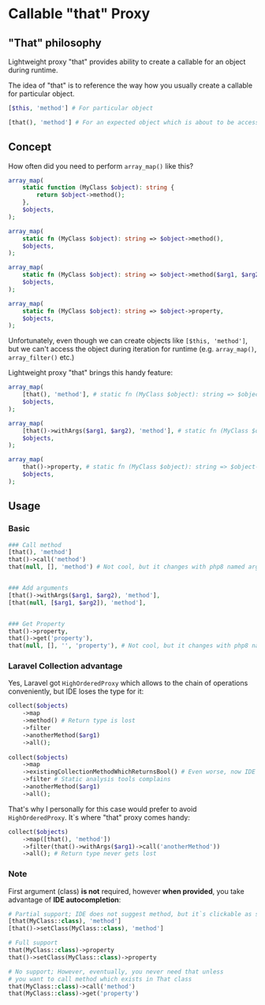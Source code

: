 # Callable "that" Proxy

## "That" philosophy
Lightweight proxy "that" provides ability to create a callable for an object during runtime.

The idea of "that" is to reference the way how you usually create a callable for particular object. 
```php
[$this, 'method'] # For particular object

[that(), 'method'] # For an expected object which is about to be accessed during the loop
```

## Concept
How often did you need to perform `array_map()` like this?

```php
array_map(
    static function (MyClass $object): string {
        return $object->method();
    },
    $objects,
);

array_map(
    static fn (MyClass $object): string => $object->method(),
    $objects,
);

array_map(
    static fn (MyClass $object): string => $object->method($arg1, $arg2),
    $objects,
);

array_map(
    static fn (MyClass $object): string => $object->property,
    $objects,
);
```

Unfortunately, even though we can create objects like `[$this, 'method']`,
but we can't access the object during iteration for runtime (e.g. `array_map()`, `array_filter()` etc.)

Lightweight proxy "that" brings this handy feature:
```php
array_map(
    [that(), 'method'], # static fn (MyClass $object): string => $object->method()
    $objects,
);

array_map(
    [that()->withArgs($arg1, $arg2), 'method'], # static fn (MyClass $object): string => $object->method($arg1, $arg2),
    $objects,
);

array_map(
    that()->property, # static fn (MyClass $object): string => $object->property
    $objects,
);
```


## Usage

### Basic

```php
### Call method
[that(), 'method']
that()->call('method')
that(null, [], 'method') # Not cool, but it changes with php8 named args


### Add arguments
[that()->withArgs($arg1, $arg2), 'method'],
[that(null, [$arg1, $arg2]), 'method'],


### Get Property
that()->property,
that()->get('property'),
that(null, [], '', 'property'), # Not cool, but it changes with php8 named args
```

### Laravel Collection advantage

Yes, Laravel got `HighOrderedProxy` which allows to the chain of operations conveniently,
but IDE loses the type for it:

```php
collect($objects)
    ->map
    ->method() # Return type is lost
    ->filter
    ->anotherMethod($arg1)
    ->all();
    
collect($objects)
    ->map
    ->existingCollectionMethodWhichReturnsBool() # Even worse, now IDE thinks that it returns bool here
    ->filter # Static analysis tools complains
    ->anotherMethod($arg1)
    ->all();
```

That's why I personally for this case would prefer to avoid `HighOrderedProxy`.
It`s where "that" proxy comes handy:

```php
collect($objects)
    ->map([that(), 'method'])
    ->filter(that()->withArgs($arg1)->call('anotherMethod'))
    ->all(); # Return type never gets lost
```

### Note
First argument (class) **is not** required, however **when provided**, you take advantage of **IDE autocompletion**:
```php
# Partial support; IDE does not suggest method, but it`s clickable as soon as you type it
[that(MyClass::class), 'method']
[that()->setClass(MyClass::class), 'method']

# Full support
that(MyClass::class)->property
that()->setClass(MyClass::class)->property

# No support; However, eventually, you never need that unless
# you want to call method which exists in That class
that(MyClass::class)->call('method')
that(MyClass::class)->get('property')
```
